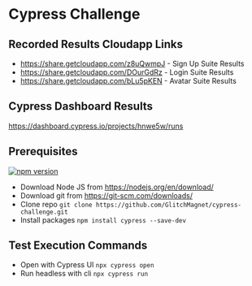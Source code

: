 # Cypress Challenge

## Recorded Results Cloudapp Links

- https://share.getcloudapp.com/z8uQwmpJ - Sign Up Suite Results
- https://share.getcloudapp.com/DOurGdRz - Login Suite Results
- https://share.getcloudapp.com/bLu5pKEN - Avatar Suite Results

## Cypress Dashboard Results

https://dashboard.cypress.io/projects/hnwe5w/runs

## Prerequisites

[![npm version](https://badge.fury.io/js/cypress.svg)](https://badge.fury.io/js/cypress)
- Download Node JS from https://nodejs.org/en/download/
- Download git from https://git-scm.com/downloads/
- Clone repo `git clone https://github.com/GlitchMagnet/cypress-challenge.git`
- Install packages `npm install cypress --save-dev`

## Test Execution Commands

- Open with Cypress UI `npx cypress open`
- Run headless with cli `npx cypress run`